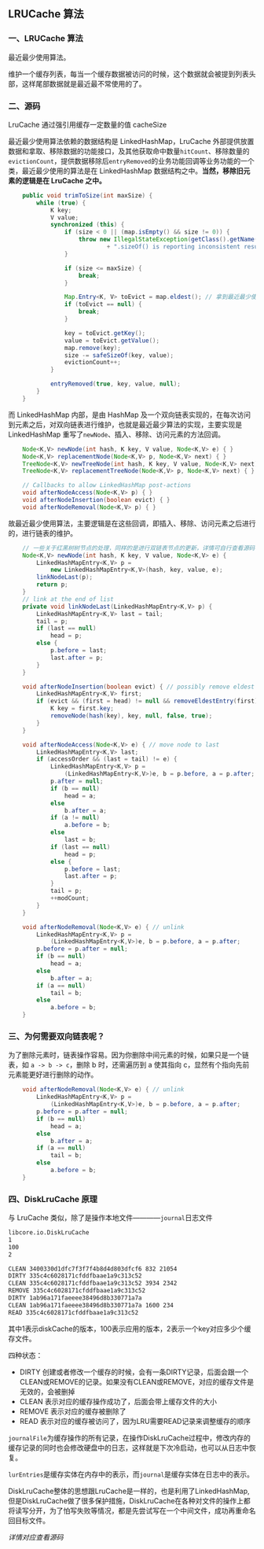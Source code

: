 ## LRUCache 算法

### 一、LRUCache 算法

最近最少使用算法。

维护一个缓存列表，每当一个缓存数据被访问的时候，这个数据就会被提到列表头部，这样尾部数据就是最近最不常使用的了。

### 二、源码

LruCache 通过强引用缓存一定数量的值
cacheSize

最近最少使用算法依赖的数据结构是 LinkedHashMap，LruCache 外部提供放置数据和拿取、移除数据的功能接口，及其他获取命中数量`hitCount`、移除数量的`evictionCount`，提供数据移除后`entryRemoved`的业务功能回调等业务功能的一个类，最近最少使用的算法是在 LinkedHashMap 数据结构之中。**当然，移除旧元素的逻辑是在 LruCache 之中。**

```java
    public void trimToSize(int maxSize) {
        while (true) {
            K key;
            V value;
            synchronized (this) {
                if (size < 0 || (map.isEmpty() && size != 0)) {
                    throw new IllegalStateException(getClass().getName()
                            + ".sizeOf() is reporting inconsistent results!");
                }

                if (size <= maxSize) {
                    break;
                }

                Map.Entry<K, V> toEvict = map.eldest(); // 拿到最近最少使用的那个元素
                if (toEvict == null) {
                    break;
                }

                key = toEvict.getKey();
                value = toEvict.getValue();
                map.remove(key);
                size -= safeSizeOf(key, value);
                evictionCount++;
            }

            entryRemoved(true, key, value, null);
        }
    }
```



而 LinkedHashMap 内部，是由 HashMap 及一个双向链表实现的，在每次访问到元素之后，对双向链表进行维护，也就是最近最少算法的实现，主要实现是 LinkedHashMap 重写了`newNode`、插入、移除、访问元素的方法回调。

```java
    Node<K,V> newNode(int hash, K key, V value, Node<K,V> e) { }
    Node<K,V> replacementNode(Node<K,V> p, Node<K,V> next) { }
    TreeNode<K,V> newTreeNode(int hash, K key, V value, Node<K,V> next) { }
    TreeNode<K,V> replacementTreeNode(Node<K,V> p, Node<K,V> next) { }

	// Callbacks to allow LinkedHashMap post-actions
    void afterNodeAccess(Node<K,V> p) { }
    void afterNodeInsertion(boolean evict) { }
    void afterNodeRemoval(Node<K,V> p) { }
```

故最近最少使用算法，主要逻辑是在这些回调，即插入、移除、访问元素之后进行的，进行链表的维护。

```java
    // 一些关于红黑树树节点的处理，同样的是进行双链表节点的更新，详情可自行查看源码
    Node<K,V> newNode(int hash, K key, V value, Node<K,V> e) {
        LinkedHashMapEntry<K,V> p =
            new LinkedHashMapEntry<K,V>(hash, key, value, e);
        linkNodeLast(p);
        return p;
    }
    // link at the end of list
    private void linkNodeLast(LinkedHashMapEntry<K,V> p) {
        LinkedHashMapEntry<K,V> last = tail;
        tail = p;
        if (last == null)
            head = p;
        else {
            p.before = last;
            last.after = p;
        }
    }

	void afterNodeInsertion(boolean evict) { // possibly remove eldest
        LinkedHashMapEntry<K,V> first;
        if (evict && (first = head) != null && removeEldestEntry(first)) {
            K key = first.key;
            removeNode(hash(key), key, null, false, true);
        }
    }

	void afterNodeAccess(Node<K,V> e) { // move node to last
        LinkedHashMapEntry<K,V> last;
        if (accessOrder && (last = tail) != e) {
            LinkedHashMapEntry<K,V> p =
                (LinkedHashMapEntry<K,V>)e, b = p.before, a = p.after;
            p.after = null;
            if (b == null)
                head = a;
            else
                b.after = a;
            if (a != null)
                a.before = b;
            else
                last = b;
            if (last == null)
                head = p;
            else {
                p.before = last;
                last.after = p;
            }
            tail = p;
            ++modCount;
        }
    }

    void afterNodeRemoval(Node<K,V> e) { // unlink
        LinkedHashMapEntry<K,V> p =
            (LinkedHashMapEntry<K,V>)e, b = p.before, a = p.after;
        p.before = p.after = null;
        if (b == null)
            head = a;
        else
            b.after = a;
        if (a == null)
            tail = b;
        else
            a.before = b;
    }
```

### 三、为何需要双向链表呢？

为了删除元素时，链表操作容易。因为你删除中间元素的时候，如果只是一个链表，如 `a -> b -> c`，删除 b 时，还需遍历到 a 使其指向 c，显然有个指向先前元素能更好进行删除的动作。

``` java
    void afterNodeRemoval(Node<K,V> e) { // unlink
        LinkedHashMapEntry<K,V> p =
            (LinkedHashMapEntry<K,V>)e, b = p.before, a = p.after;
        p.before = p.after = null;
        if (b == null)
            head = a;
        else
            b.after = a;
        if (a == null)
            tail = b;
        else
            a.before = b;
    }
```

### 四、DiskLruCache 原理

与 LruCache 类似，除了是操作本地文件————`journal`日志文件

```txt
libcore.io.DiskLruCache
1
100
2

CLEAN 3400330d1dfc7f3f7f4b8d4d803dfcf6 832 21054
DIRTY 335c4c6028171cfddfbaae1a9c313c52
CLEAN 335c4c6028171cfddfbaae1a9c313c52 3934 2342
REMOVE 335c4c6028171cfddfbaae1a9c313c52
DIRTY 1ab96a171faeeee38496d8b330771a7a
CLEAN 1ab96a171faeeee38496d8b330771a7a 1600 234
READ 335c4c6028171cfddfbaae1a9c313c52
```

其中1表示diskCache的版本，100表示应用的版本，2表示一个key对应多少个缓存文件。

四种状态：

- DIRTY 创建或者修改一个缓存的时候，会有一条DIRTY记录，后面会跟一个CLEAN或REMOVE的记录。如果没有CLEAN或REMOVE，对应的缓存文件是无效的，会被删掉
- CLEAN 表示对应的缓存操作成功了，后面会带上缓存文件的大小
- REMOVE 表示对应的缓存被删除了
- READ 表示对应的缓存被访问了，因为LRU需要READ记录来调整缓存的顺序

`journalFile`为缓存操作的所有记录，在操作DiskLruCache过程中，修改内存的缓存记录的同时也会修改硬盘中的日志，这样就是下次冷启动，也可以从日志中恢复。

`lurEntries`是缓存实体在内存中的表示，而`journal`是缓存实体在日志中的表示。

DiskLruCache整体的思想跟LruCache是一样的，也是利用了LinkedHashMap,但是DiskLruCache做了很多保护措施，DiskLruCache在各种对文件的操作上都将读写分开，为了怕写失败等情况，都是先尝试写在一个中间文件，成功再重命名回目标文件。

*详情对应查看源码*